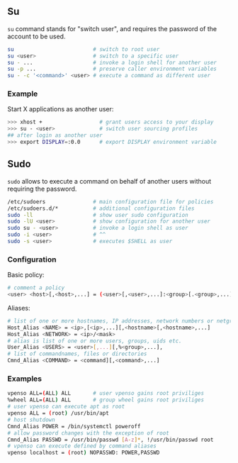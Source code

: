 ## Su

`su` command stands for "switch user", and requires the password of the account to be used.

```bash
su                         # switch to root user
su <user>                  # switch to a specific user
su - ...                   # invoke a login shell for another user
su -p ...                  # preserve caller environment variables
su - -c '<command>' <user> # execute a command as different user
```

### Example

Start X applications as another user:

```bash
>>> xhost +                  # grant users access to your display
>>> su - <user>              # switch user sourcing profiles
## after login as another user
>>> export DISPLAY=:0.0      # export DISPLAY environment variable
```

## Sudo

`sudo` allows to execute a command on behalf of another users without requiring the password.

```bash
/etc/sudoers               # main configuration file for policies
/etc/sudoers.d/*           # additional configuration files    
sudo -ll                   # show user sudo configuration
sudo -lU <user>            # show configuration for another user
sudo su - <user>           # invoke a login shell as user
sudo -i <user>             # ^^
sudo -s <user>             # executes $SHELL as user
```

### Configuration

Basic policy:

```bash
# comment a policy
<user> <host>[,<host>,...] = (<user>[,<user>,...]:<group>[.<group>,...]) [NOPASSWD:] <command>[,<command>,...]
```

Aliases:

```bash
# list of one or more hostnames, IP addresses, network numbers or netgroups
Host_Alias <NAME> = <ip>,[<ip>,...][,<hostname>[,<hostname>,...]
Host_Alias <NETWORK> = <ip>/<mask>
# alias is list of one or more users, groups, uids etc.
User_Alias <USERS> = <user>[,...][,%<group>,...], 
# list of commandnames, files or directories
Cmnd_Alias <COMMAND> = <command][,<command>,...]
```

### Examples

```bash
vpenso ALL=(ALL) ALL       # user vpenso gains root priviliges
%wheel ALL=(ALL) ALL       # group wheel gains root priviliges
# user vpenso can execute apt as root
vpenso ALL = (root) /usr/bin/apt
# host shutdown
Cmnd_Alias POWER = /bin/systemctl poweroff
# allow password changes with the exception of root
Cmnd_Alias PASSWD = /usr/bin/passwd [A-z]*, !/usr/bin/passwd root
# vpenso can execute defined by command aliases
vpenso localhost = (root) NOPASSWD: POWER,PASSWD
```

